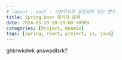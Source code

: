 ```yaml
---
# layout : post - 기본적으로 설정되어 있는 변수
title: Spring boot 패키지 문제
date: 2024-05-20 10:20:00 +0900
categories: [Project, Roomie]
tags: [spring, react, project, js, java]
---
```


ghkrwkdwk answpdlsrk?